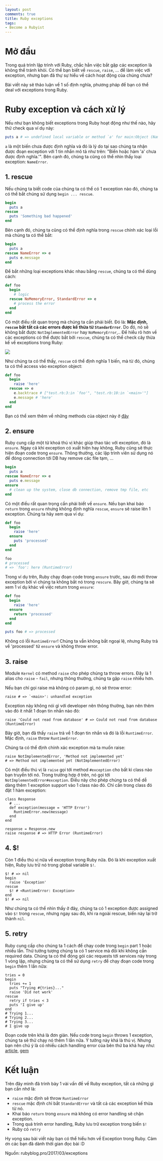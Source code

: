 ```yaml
---
layout: post
comments: true
title: Ruby exceptions
tags:
- Become a Rubyist
---
```



# Mở đầu

Trong quá trình lập trình với Ruby, chắc hẳn việc bắt gặp các exception là không thể tránh khỏi. Có thể bạn biết về `rescue`, `raise`, ... để làm việc với exception, nhưng bạn đã thự sự hiểu về cách hoạt động của chúng chưa?

Bài viết này sẽ thảo luận về 1 số định nghĩa, phương pháp để bạn có thể deal với exceptions trong Ruby.

# Ruby exception và cách xử lý

Nếu như bạn không biết exceptions trong Ruby hoạt động như thế nào, hãy thử check qua ví dụ này:

```Ruby
puts a # => undefined local variable or method `a' for main:Object (NameError)
```
`a` là một biến chưa được định nghĩa và đó là lý do tại sao chúng ta nhận được đoạn exception với 1 tin nhắn mô tả như trên: "Biến hoặc hàm 'a' chưa được định nghĩa.'". Bên cạnh đó, chúng ta cũng có thể nhìn thấy loại exception: `NameError`.

## 1. rescue

Nếu chúng ta biết code của chúng ta có thể có 1 exception nào đó, chúng ta có thể bắt chúng sử dụng `begin ... rescue`.

```Ruby
begin
  puts a
rescue
  puts 'Something bad happened'
end
```

Bên cạnh đó, chúng ta cũng có thể định nghĩa trong `rescue` chính xác loại lỗi mà chúng ta có thể bắt:

```Ruby
begin
  puts a
rescue NameError => e
  puts e.message
end
```

Để bắt những loại exceptions khác nhau bằng `rescue`, chúng ta có thể dùng cách:

```Ruby
def foo
  begin
    # logic
  rescue NoMemoryError, StandardError => e
    # process the error
  end
end
```

Có một điều rất quan trọng mà chúng ta cần phải biết. Đó là: **Mặc định, `rescue` bắt tất cả các errors được kế thừa từ `StandarError`**. Do đó, nó sẽ không bắt được `NotImplementedError` hay `NoMemoryError`,.. Để hiểu rõ hơn về các exceptions có thể được bắt bởi `rescue`, chúng ta có thể check cây thừa kế về exceptions trong Ruby:

![](http://rubyblog.pro/images/posts/exceptions_hierarchy.jpg)

Như chúng ta có thể thấy, `rescue` có thể định nghĩa 1 biến, mà từ đó, chúng ta có thể access vào exception object:

```Ruby
def foo
  begin
    raise 'here'
  rescue => e
    e.backtrace # ["test.rb:3:in `foo'", "test.rb:10:in `<main>'"]
    e.message # 'here'
  end
end
```
Bạn có thể xem thêm về những methods của object này ở [đây](http://ruby-doc.org/core-2.3.0/Exception.html)

## 2. ensure

Ruby cung cấp một từ khoá thú vị khác giúp thao tác với exception, đó là `ensure`. Ngay cả khi exception có xuất hiện hay không, Ruby cũng sẽ thực hiện đoạn code trong `ensure`. Thông thường, các lập trình viên sử  dụng nó để đóng connection tới DB hay remove các file tạm, ...

```Ruby
begin
  puts a
rescue NameError => e
  puts e.message
ensure
  # clean up the system, close db connection, remove tmp file, etc
end
```

Có một điều rất quan trọng cần phải biết về `ensure`. Nếu bạn khai báo `return` trong `ensure` nhưng không định nghĩa `rescue`, `ensure` sẽ raise lên 1 exception. Chúng ta hãy xem qua ví dụ:

```Ruby
def foo
  begin
    raise 'here'
  ensure
    puts 'processed'
  end
end

foo
# processed
# => `foo': here (RuntimeError)
```
Trong ví dụ trên, Ruby chạy đoạn code trong `ensure` trước, sau đó mới throw exception bởi vì chúng ta không bắt nó trong `rescure`. Bây giờ, chúng ta sẽ xem 1 ví dụ khác về việc return trong `ensure`:

```Ruby
def foo
  begin
    raise 'here'
  ensure
    return 'processed'
  end
end

puts foo # => processed
```
Không có lỗi `RuntimeError`! Chúng ta vẫn không bắt ngoại lệ, nhưng Ruby trả về 'processed' từ `ensure` và không throw error.

## 3. raise

Module `Kernel` có method `raise` cho phép chúng ta throw errors. Đây là 1 alias cho `raise` - `fail`, nhưng thông thường, chúng ta gặp `raise` nhiều hơn.

Nếu bạn chỉ gọi raise mà không có param gì, nó sẽ throw error:
```
raise # => `<main>': unhandled exception
```
Exception này không nói gì với developer nên thông thường, bạn nên thêm vào đó ít nhất 1 đoạn tin nhắn nào đó:
```
raise 'Could not read from database' # => Could not read from database (RuntimeError)
```
Bây giờ, bạn đã thấy `raise` trả về 1 đoạn tin nhắn và đó là lỗi `RuntimeError`. Mặc định, `raise` throw `RuntimeError`.

Chúng ta có thể định chính xác exception mà ta muốn raise:

```
raise NotImplementedError, 'Method not implemented yet'
# => Method not implemented yet (NotImplementedError)
```

Có một điều thú vị là `raise` gọi tới method `#exception` cho bất kì class nào bạn truyền tới nó. Trong trường hợp ở trên, nó gọi tới `NotImplementedError#exception`. Điều này cho phép chúng ta có thể dễ dàng thêm 1 exception support vào 1 class nào đó. Chỉ cần trong class đó đặt 1 hàm exception:

```
class Response
  # ...
  def exception(message = 'HTTP Error')
    RuntimeError.new(message)
  end
end

response = Response.new
raise response # => HTTP Error (RuntimeError)
```

## 4. $!

Còn 1 điều thú vị nữa về exception trong Ruby nữa. Đó là khi exception xuất hiện, Ruby lưu trữ nó trong global variable `$!`.

```
$! # => nil
begin
  raise 'Exception'
rescue
  $! # <RuntimeError: Exception>
end
$! # => nil
```

Như chúng ta có thể nhìn thấy ở đây, chúng ta có 1 exception được assigned vào `$!` trong `rescue`, nhưng ngay sau đó, khi ra ngoài rescue, biến này lại trở thành `nil`.

## 5. retry

Ruby cung cấp cho chúng ta 1 cách để chạy code trong `begin` part 1 hoặc nhiều lần. Thử tưởng tượng chúng ta có 1 service mà đôi khi không cần required data. Chúng ta có thể đóng gói các requests tới services này trong 1 vòng lặp, nhưng chúng ta có thể sử dụng `retry` để chạy đoạn code trong `begin` thêm 1 lần nữa:

```
tries = 0
begin
  tries += 1
  puts "Trying #{tries}..."
  raise 'Did not work'
rescue
  retry if tries < 3
  puts 'I give up'
end
# Trying 1...
# Trying 2...
# Trying 3...
# I give up
```

Đoạn code trên khá là đơn giản. Nếu code trong `begin` throws 1 exception, chúng ta sẽ thử chạy nó thêm 1 lần nữa. Ý tưởng này khá là thú vị. Nhưng bạn nên chú ý là có nhiều cách handling error của bên thứ ba khá hay như: [article](https://martinfowler.com/bliki/CircuitBreaker.html), [gem](https://github.com/wsargent/circuit_breaker)



# Kết luận

Trên đây mình đã trình bày 1 vài vấn đề về Ruby exception, tất cả những gì bạn cần nhớ là:

* `raise` mặc định sẽ throw `RuntimeError`
* `rescue` mặc định chỉ bắt `StandardError` và tất cả các exception kế thừa từ nó.
* Khai báo `return` trong `ensure` mà không có error handling sẽ chặn exception.
* Trong quá trình error handling, Ruby lưu trữ exception trong biến `$!`
* Ruby có `retry`

Hy vọng sau bài viết này bạn có thể hiểu hơn về Exception trong Ruby. Cảm ơn các bạn đã dành thời gian đọc bài :D

Nguồn: rubyblog.pro/2017/03/exceptions
